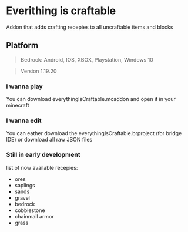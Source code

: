 # Everithing is craftable

Addon that adds crafting recepies to all uncraftable items and blocks

## Platform

> Bedrock:
> Android, IOS, XBOX, Playstation, Windows 10

> Version
> 1.19.20

### I wanna play
You can download everythingIsCraftable.mcaddon and open it in your minecraft

### I wanna edit
You can eather download the everythingIsCraftable.brproject (for bridge IDE) or download all raw JSON files

### Still in early development

list of now available recepies:

- ores
- saplings
- sands
- gravel
- bedrock
- cobblestone
- chainmail armor
- grass
